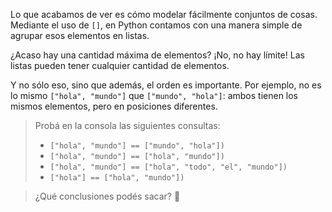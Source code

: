 Lo que acabamos de ver es cómo modelar fácilmente conjuntos de cosas. Mediante el uso de `[]`, en Python contamos con una manera simple de agrupar esos elementos en listas.

¿Acaso hay una cantidad máxima de elementos? ¡No, no hay límite! Las listas pueden tener cualquier cantidad de elementos.

Y no sólo eso, sino que además, el orden es importante. Por ejemplo, no es lo mismo `["hola", "mundo"]` que `["mundo", "hola"]`: ambos tienen los mismos elementos, pero en posiciones diferentes.

> Probá en la consola las siguientes consultas:
>
> * `["hola", "mundo"] == ["mundo", "hola"])`
> * `["hola", "mundo"] == ["hola", "mundo"])`
> * `["hola", "mundo"] == ["hola", "todo", "el", "mundo"])`
> * `["hola"] == ["hola", "mundo"])`

> ¿Qué conclusiones podés sacar? :thought_balloon:
